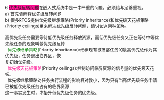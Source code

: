 6 <FONT style="BACKGROUND-COLOR: #ff1493">优先级反转问题</FONT>在嵌入式系统中是一中严重的问题，必须给与足够重视。<BR>a) 首先请解释优先级反转问题<BR>b) 很多RTOS提供优先级继承策略(Priority inheritance)和优先级天花板策略(Priority ceilings)用来解决优先级反转问题，请讨论这两种策略。<BR>&nbsp;<BR>高优先级任务需要等待低优先级任务释放资源，而低优先级任务又正在等待中等优先级任务的现象叫做优先级反转<BR>&nbsp; <FONT color=#008000>优先级继承策略(</FONT>Priority inheritance):继承现有被阻塞任务的最高优先级作为其优先级，任务退出临界区，恢<BR>复初始优先级。<BR>&nbsp; <FONT color=#ff1493>优先级天花板策略</FONT>(Priority ceilings):控制访问临界资源的信号量的优先级天花板。<BR>&nbsp; 优先级继承策略对任务执行流程的影响相对教小，因为只有当高优先级任务申请已被低优先级任务占有的临界资源<BR>这一事实发生时，才抬升低优先级任务的优先级。